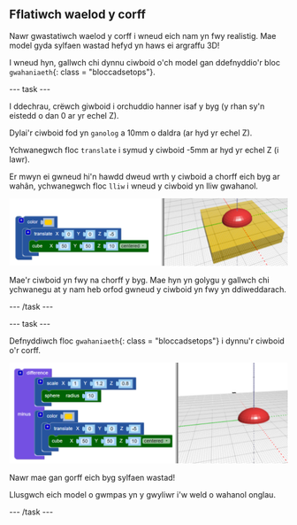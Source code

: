 ## Fflatiwch waelod y corff

Nawr gwastatiwch waelod y corff i wneud eich nam yn fwy realistig. Mae model gyda sylfaen wastad hefyd yn haws ei argraffu 3D!

I wneud hyn, gallwch chi dynnu ciwboid o'ch model gan ddefnyddio'r bloc `gwahaniaeth`{: class = "bloccadsetops"}.

--- task ---

I ddechrau, crëwch giwboid i orchuddio hanner isaf y byg (y rhan sy'n eistedd o dan 0 ar yr echel Z).

Dylai'r ciwboid fod yn `ganolog` a 10mm o daldra (ar hyd yr echel Z).

Ychwanegwch floc `translate` i symud y ciwboid -5mm ar hyd yr echel Z (i lawr).

Er mwyn ei gwneud hi'n hawdd dweud wrth y ciwboid a chorff eich byg ar wahân, ychwanegwch floc `lliw` i wneud y ciwboid yn lliw gwahanol.

![sgrinlun](images/bug-body-cuboid.png)

Mae'r ciwboid yn fwy na chorff y byg. Mae hyn yn golygu y gallwch chi ychwanegu at y nam heb orfod gwneud y ciwboid yn fwy yn ddiweddarach.

--- /task ---

--- task ---

Defnyddiwch floc `gwahaniaeth`{: class = "bloccadsetops"} i dynnu'r ciwboid o'r corff.

![sgrinlun](images/bug-difference.png)

Nawr mae gan gorff eich byg sylfaen wastad!

Llusgwch eich model o gwmpas yn y gwyliwr i'w weld o wahanol onglau.

--- /task ---



  
